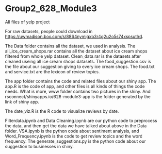 # Group2_628_Module3
 All files of yelp project

For raw datasets, people could download in https://uwmadison.box.com/s/8864nymigxb3r4g2u2o5s74xspsutlrd.

The Data folder contains all the dataset, we used in analysis. 
The all_ice_cream_shops.rar contains all the dataset about ice cream shops filtered from whole yelp dataset. Clean_data.rar is the datasets after cleaned useing all ice cream shops datasets.
The food_suggestion.csv is the file about our suggestion giving to every ice cream shops.
The food.txt and service.txt are the lexicon of review topics.

The app folder contains the code and related files about our shiny app. The app.R is the code of app, and other files is all kinds of things the code needs. What is more, www folder contains two pictures in the shiny. And rsconnect/shinyapps.io/628-module3-app is the folder generated by the link of shiny app.

The date_viz.R is the R code to visualize reviews by date.

Filterdata.ipynb and Data Cleaning.ipynb are our python code to preprocess the data, and then get the data we have talked about above in the Data folder.
VSA.ipynb is the python code about sentiment analysis, and Word_Frequency.ipynb is the code to get review topics and the word frequency.
The generate_suggestions.py is the python code about our suggestion to businesses in shiny.
